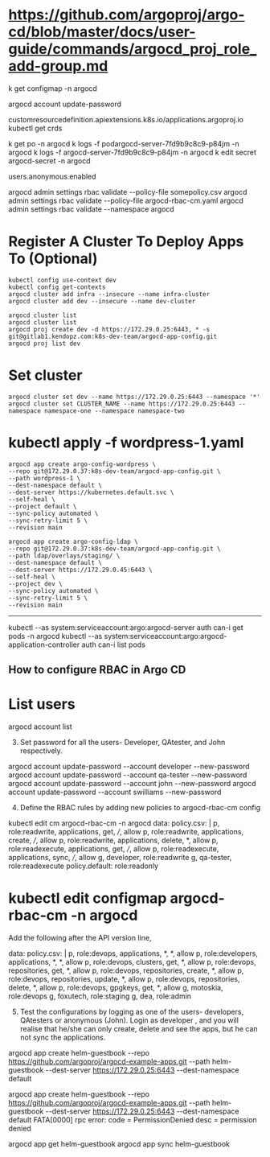
   # https://github.com/argoproj/argo-cd/blob/master/docs/user-guide/commands/argocd_proj_role_add-group.md

k get configmap -n argocd

argocd account update-password


customresourcedefinition.apiextensions.k8s.io/applications.argoproj.io
kubectl get crds

k get po -n argocd 
k logs -f  podargocd-server-7fd9b9c8c9-p84jm -n  argocd
k logs -f argocd-server-7fd9b9c8c9-p84jm -n  argocd
k edit secret  argocd-secret -n argocd

users.anonymous.enabled

argocd admin settings rbac validate --policy-file somepolicy.csv
argocd admin settings rbac validate --policy-file argocd-rbac-cm.yaml
argocd admin settings rbac validate --namespace argocd



   # Register A Cluster To Deploy Apps To (Optional)
    kubectl config use-context dev
    kubectl config get-contexts
    argocd cluster add infra --insecure --name infra-cluster
    argocd cluster add dev --insecure --name dev-cluster

    argocd cluster list
    argocd cluster list
    argocd proj create dev -d https://172.29.0.25:6443, * -s git@gitlab1.kendopz.com:k8s-dev-team/argocd-app-config.git
    argocd proj list dev

   # Set cluster 
    argocd cluster set dev --name https://172.29.0.25:6443 --namespace '*'
    argocd cluster set CLUSTER_NAME --name https://172.29.0.25:6443 --namespace namespace-one --namespace namespace-two

   # kubectl apply -f wordpress-1.yaml
    argocd app create argo-config-wordpress \
    --repo git@172.29.0.37:k8s-dev-team/argocd-app-config.git \
    --path wordpress-1 \
    --dest-namespace default \
    --dest-server https://kubernetes.default.svc \
    --self-heal \
    --project default \
    --sync-policy automated \
    --sync-retry-limit 5 \
    --revision main

    argocd app create argo-config-ldap \
    --repo git@172.29.0.37:k8s-dev-team/argocd-app-config.git \
    --path ldap/overlays/staging/ \
    --dest-namespace default \
    --dest-server https://172.29.0.45:6443 \
    --self-heal \
    --project dev \
    --sync-policy automated \
    --sync-retry-limit 5 \
    --revision main

--------------------------------------------------------------------------------

kubectl --as system:serviceaccount:argo:argocd-server auth can-i get pods -n argocd
kubectl --as system:serviceaccount:argo:argocd-application-controller auth can-i list pods


## How to configure RBAC in Argo CD

# List users
argocd account list

3. Set password for all the users- Developer, QAtester, and John respectively.

argocd account update-password --account developer --new-password 
argocd account update-password --account qa-tester --new-password 
argocd account update-password --account john --new-password 
argocd account update-password --account swilliams --new-password 

4. Define the RBAC rules by adding new policies to argocd-rbac-cm config

kubectl edit cm argocd-rbac-cm -n argocd
data:
 policy.csv: |
   p, role:readwrite, applications, get, */*, allow
   p, role:readwrite, applications, create, */*, allow
   p, role:readwrite, applications, delete, *, allow
   p, role:readexecute, applications, get, */*, allow
   p, role:readexecute, applications, sync, */*, allow
   g, developer, role:readwrite
   g, qa-tester, role:readexecute
 policy.default: role:readonly

# kubectl edit configmap argocd-rbac-cm -n argocd
Add the following after the API version line,

data:
  policy.csv: |
    p, role:devops, applications, *, *, allow
    p, role:developers, applications, *, *, allow
    p, role:devops, clusters, get, *, allow
    p, role:devops, repositories, get, *, allow
    p, role:devops, repositories, create, *, allow
    p, role:devops, repositories, update, *, allow
    p, role:devops, repositories, delete, *, allow
    p, role:devops, gpgkeys, get, *, allow
    g, motoskia, role:devops
    g, foxutech, role:staging
    g, dea, role:admin

 5. Test the configurations by logging as one of the users- developers, QAtesters or anonymous (John). 
Login as developer , and you will realise that he/she can only create, delete and see the apps, but he can not sync the applications.



argocd app create helm-guestbook --repo https://github.com/argoproj/argocd-example-apps.git --path helm-guestbook --dest-server https://172.29.0.25:6443 --dest-namespace default

argocd app create helm-guestbook --repo https://github.com/argoproj/argocd-example-apps.git --path helm-guestbook --dest-server https://172.29.0.25:6443 --dest-namespace default
FATA[0000] rpc error: code = PermissionDenied desc = permission denied

argocd app get helm-guestbook
argocd app sync helm-guestbook
